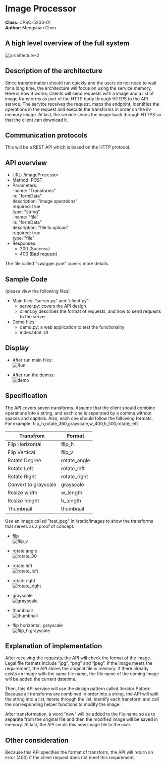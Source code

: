 # Image Processor
**Class**: CPSC-5200-01 <br/>
**Author**: Mengshan Chen <br/>

## A high level overview of the full system
![architecture-2](https://user-images.githubusercontent.com/38142465/54103679-89ebf180-438a-11e9-93ed-9170e7e879be.png)

## Description of the architecture
Since transformation should run quickly and the users do not need to wait for a long time, the architecture will focus on using the service memory. Here is how it works: Clients will send requests with a image and a list of image transforms as part of the HTTP body through HTTPS to the API serivce. The service receives the request, maps the endpoint, identifies the operations in the request and execute the transforms in order on the in-memory image. At last, the service sends the image back through HTTPS so that the client can download it. 

## Communication protocols
This will be a REST API which is based on the HTTP protocol. 

## API overview 
*	URL: /imageProcessor
* Method: POST
*	Parameters: <br />
  -name: "Transforms" <br />
   in: "formData" <br />
   description: "image operations" <br />
   required: true <br />
   type: "string" <br />
  -name: "file" <br />
   in: "formData" <br />
   description: "file to upload" <br />
   required: true <br />
   type: "file" <br />
*	Responses: <br />
	* 200 (Success) <br />
  	* 400 (Bad request)<br />

The file called "swagger.json" covers more details. 

## Sample Code 
(please view the following files)<br />
- Main files: “server.py” and “client.py” 
  * server.py: covers the API design
  * client.py describes the format of requests, and how to send requests to the server. 
- Demo files: 
  * demo.py: a web application to test the functionality 
  * index.html: UI
  
## Display
- After run main files: <br />
  ![Run](https://user-images.githubusercontent.com/38142465/54094543-f5b86500-435e-11e9-81d6-a46926a6bc7e.png)
  
- After run the demos: <br />
  ![demo](https://user-images.githubusercontent.com/38142465/54092641-c4826980-434b-11e9-9515-d191b03ded33.png)
  
## Specification
The API covers seven transforms. Assume that the client should combine operations into a string, and each one is separated by a comma without spaces and capitals. Also, each one should follow the following formats.  <br />
For example: flip_h,rotate_360,grayscale,w_400,h_500,rotate_left <br />

| Transfrom | Format |
| ------------- | ------------- |
| Flip Horizontal | flip_h |
| Flip Vertical | flip_v |
| Rotate Degree | rotate_angle |
| Rotate Left | rotate_left |
| Rotate Right | rotate_right |
| Convert to grayscale | grayscale |
| Resize width | w_length |
| Resize height | h_length |
| Thumbnail | thumbnail |


Use an image called "test.jpeg" in /static/images to show the transforms that serves as a proof of concept: <br />
* flip  <br />
![flip_v](https://user-images.githubusercontent.com/38142465/54093739-21841c80-4358-11e9-8392-cddc7de12bb2.jpeg)

* rotate angle <br />
![rotate_30](https://user-images.githubusercontent.com/38142465/54093747-3b256400-4358-11e9-8ebc-bb6a7f9eeca1.jpeg)

* rotate left <br />
![rotate_left](https://user-images.githubusercontent.com/38142465/54093764-5001f780-4358-11e9-8d9a-6bd160a73ff5.jpeg)

* rotate right <br />
![rotate_right](https://user-images.githubusercontent.com/38142465/54093767-5bedb980-4358-11e9-964f-7705c7663a6a.jpeg)

* grayscale <br />
![grayscale](https://user-images.githubusercontent.com/38142465/54093770-6314c780-4358-11e9-9c55-fa99216ff32b.jpeg)

* thumbnail <br />
![thumbnail](https://user-images.githubusercontent.com/38142465/54093773-6b6d0280-4358-11e9-886d-dcae28e44e95.jpeg)

* flip horizontal, grayscale  <br />
![flip_h,grayscale](https://user-images.githubusercontent.com/38142465/54093779-732ca700-4358-11e9-9cc1-424723f50c31.jpeg)


## Explanation of implementation
After receiving the requests, the API will check the format of the image. Legal file formats include “jpg”, “png” and “jpeg”. If the image meets the requirement, the API stores the original file in memory. If there already exists an image with the same file name, the file name of the coming image will be added the current datetime. <br />

Then, this API service will use the design pattern called Iterator Pattern. Because all transforms are combined in order into a string, the API will split the string into a list, iterate through the list, identify each transform and call the corresponding helper functions to modify the image. <br />

After transformation, a word “new” will be added to the file name so as to separate from the original file and then the modified image will be saved in memory. At last, the API sends this new image file to the user.  <br />

## Other consideration
Because this API specifies the format of transform, the API will return an error (400) if the client request does not meet this requirement. 
